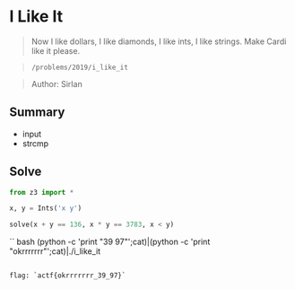 # I Like It
> Now I like dollars, I like diamonds, I like ints, I like strings. Make Cardi like it please.  
  
> `/problems/2019/i_like_it`  
  
> Author: SirIan

## Summary
* input
* strcmp

## Solve
``` python
from z3 import *

x, y = Ints('x y')

solve(x + y == 136, x * y == 3783, x < y)
```

`` bash
(python -c 'print "39 97"';cat)|(python -c 'print "okrrrrrrr"';cat)|./i_like_it
```

flag: `actf{okrrrrrrr_39_97}`
